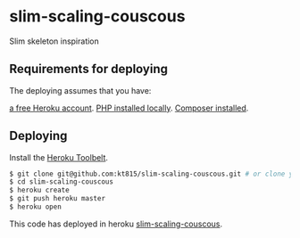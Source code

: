 # slim-scaling-couscous

Slim skeleton inspiration


## Requirements for deploying

The deploying assumes that you have:

[a free Heroku account](https://signup.heroku.com/signup/dc).
[PHP installed locally](http://php.net/).
[Composer installed](https://getcomposer.org/doc/00-intro.md).


## Deploying

Install the [Heroku Toolbelt](https://toolbelt.heroku.com/).

```sh
$ git clone git@github.com:kt815/slim-scaling-couscous.git # or clone your own fork
$ cd slim-scaling-couscous
$ heroku create
$ git push heroku master
$ heroku open
```

This code has deployed in heroku [slim-scaling-couscous](https://agile-sierra-78177.herokuapp.com).